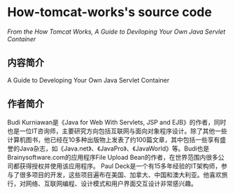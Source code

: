 # How-tomcat-works's source code
*From the How Tomcat Works, A Guide to Deviloping Your Own Java Servlet Container*

## 内容简介
A Guide to Developing Your Own Java Servlet Container

## 作者简介
Budi Kurniawan是《Java for Web With Servlets, JSP and EJB》的作者，同时也是一位IT咨询师，主要研究方向包括互联网与面向对象程序设计。除了其他一些计算机图书，他已经在10多种出版物上发表了约100篇文章，其中包括一些享有盛誉的Java杂志，如《Java.net》、《JavaPro》、《JavaWorld》等。Budi也是Brainysoftware.com的应用程序File Upload Bean的作者，在世界范围内很多公司都获得授权并使用该应用程序。
Paul Deck是一个有15多年经验的IT架构师，参与了很多项目的开发，这些项目遍布在美国、加拿大、中国和澳大利亚。他喜欢旅行，对网络、互联网编程、设计模式和用户界面交互设计非常感兴趣。
